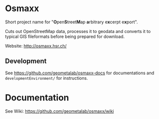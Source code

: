 # Osmaxx
Short project name for "<strong>O</strong>pen<strong>S</strong>treet<strong>M</strong>ap <strong>a</strong>rbitrary e<strong>x</strong>cerpt e<strong>x</strong>port".

Cuts out OpenStreetMap data, processes it to geodata and converts it to typical GIS fileformats before being prepared for download. 

Website: http://osmaxx.hsr.ch/


## Development
See https://github.com/geometalab/osmaxx-docs for documentations and `developmentEnvironment/` for instructions.


# Documentation

See Wiki: https://github.com/geometalab/osmaxx/wiki
